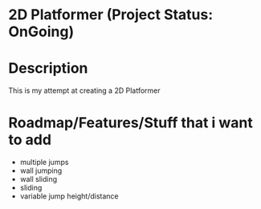 # 2D Platformer (Project Status: OnGoing)

# Description
This is my attempt at creating a 2D Platformer

# Roadmap/Features/Stuff that i want to add
- multiple jumps
- wall jumping
- wall sliding
- sliding
- variable jump height/distance
